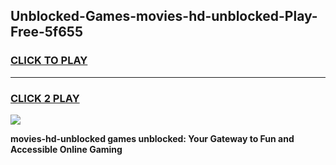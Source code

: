 
## Unblocked-Games-movies-hd-unblocked-Play-Free-5f655
<h3>
<a href="https://premium76.site?title=movies-hd-unblocked&ref=23A">CLICK TO PLAY</a></h3>
<hr>

<h3>
<a href="https://premium76.site?title=movies-hd-unblocked&ref=23A">CLICK 2 PLAY</a>
  
</h3>

<a href="https://premium76.site?title=movies-hd-unblocked&ref=23A"><img src="https://clearcache.store/games.png"></a>


**movies-hd-unblocked games unblocked: Your Gateway to Fun and Accessible Online Gaming**

